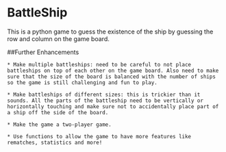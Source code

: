# BattleShip

This is a python game to guess the existence of the ship by guessing the row and column on the game board.

##Further Enhancements

    * Make multiple battleships: need to be careful to not place battleships on top of each other on the game board. Also need to make sure that the size of the board is balanced with the number of ships so the game is still challenging and fun to play.

    * Make battleships of different sizes: this is trickier than it sounds. All the parts of the battleship need to be vertically or horizontally touching and make sure not to accidentally place part of a ship off the side of the board.

    * Make the game a two-player game.

    * Use functions to allow the game to have more features like rematches, statistics and more!

